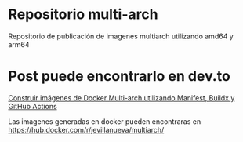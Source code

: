 # Repositorio  multi-arch
Repositorio de publicación de imagenes multiarch utilizando amd64 y arm64
# Post puede encontrarlo en dev.to
[Construir imágenes de Docker Multi-arch utilizando Manifest, Buildx y GitHub Actions](https://dev.to/jevillanueva/construir-imagenes-de-docker-multi-arch-utilizando-manifest-buildx-y-github-actions-pbo)

Las imagenes generadas en docker pueden encontraras en
https://hub.docker.com/r/jevillanueva/multiarch/